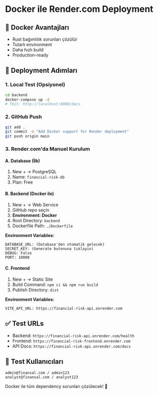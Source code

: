 # Docker ile Render.com Deployment

## 🐳 Docker Avantajları
- Rust bağımlılık sorunları çözülür
- Tutarlı environment
- Daha hızlı build
- Production-ready

## 🚀 Deployment Adımları

### 1. Local Test (Opsiyonel)
```bash
cd backend
docker-compose up -d
# Test: http://localhost:8000/docs
```

### 2. GitHub Push
```bash
git add .
git commit -m "Add Docker support for Render deployment"
git push origin main
```

### 3. Render.com'da Manuel Kurulum

#### A. Database (İlk)
1. New + → PostgreSQL
2. Name: `financial-risk-db`
3. Plan: Free

#### B. Backend (Docker ile)
1. New + → Web Service
2. GitHub repo seçin
3. **Environment: Docker**
4. Root Directory: `backend`
5. Dockerfile Path: `./Dockerfile`

**Environment Variables:**
```
DATABASE_URL: (Database'den otomatik gelecek)
SECRET_KEY: (Generate butonuna tıklayın)
DEBUG: False
PORT: 10000
```

#### C. Frontend
1. New + → Static Site
2. Build Command: `npm ci && npm run build`
3. Publish Directory: `dist`

**Environment Variables:**
```
VITE_API_URL: https://financial-risk-api.onrender.com
```

## ✅ Test URLs
- Backend: `https://financial-risk-api.onrender.com/health`
- Frontend: `https://financial-risk-frontend.onrender.com`
- API Docs: `https://financial-risk-api.onrender.com/docs`

## 🔑 Test Kullanıcıları
```
admin@finansal.com / admin123
analyst@finansal.com / analyst123
```

Docker ile tüm dependency sorunları çözülecek! 🎉